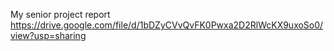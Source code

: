 My senior project 
report
https://drive.google.com/file/d/1bDZyCVvQvFK0Pwxa2D2RlWcKX9uxoSo0/view?usp=sharing
